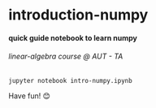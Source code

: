 # introduction-numpy
#### quick guide notebook to learn numpy
###### linear-algebra course @ AUT - TA
```
jupyter notebook intro-numpy.ipynb
```
Have fun! :blush: 

